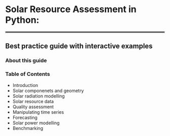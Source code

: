 # Solar Resource Assessment in Python:
<hr style="border:2px solid gray"> </hr>

## Best practice guide with interactive examples 


### About this guide

### Table of Contents
* Introduction
* Solar componenets and geometry
* Solar radiation modelling
* Solar resource data
* Quality assessment
* Manipulating time series
* Forecasting
* Solar power modelling
* Benchmarking





